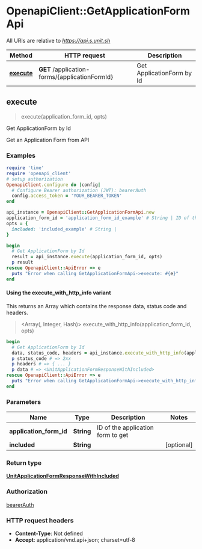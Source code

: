 # OpenapiClient::GetApplicationFormApi

All URIs are relative to *https://api.s.unit.sh*

| Method | HTTP request | Description |
| ------ | ------------ | ----------- |
| [**execute**](GetApplicationFormApi.md#execute) | **GET** /application-forms/{applicationFormId} | Get ApplicationForm by Id |


## execute

> <UnitApplicationFormResponseWithIncluded> execute(application_form_id, opts)

Get ApplicationForm by Id

Get an Application Form from API 

### Examples

```ruby
require 'time'
require 'openapi_client'
# setup authorization
OpenapiClient.configure do |config|
  # Configure Bearer authorization (JWT): bearerAuth
  config.access_token = 'YOUR_BEARER_TOKEN'
end

api_instance = OpenapiClient::GetApplicationFormApi.new
application_form_id = 'application_form_id_example' # String | ID of the application form to get
opts = {
  included: 'included_example' # String | 
}

begin
  # Get ApplicationForm by Id
  result = api_instance.execute(application_form_id, opts)
  p result
rescue OpenapiClient::ApiError => e
  puts "Error when calling GetApplicationFormApi->execute: #{e}"
end
```

#### Using the execute_with_http_info variant

This returns an Array which contains the response data, status code and headers.

> <Array(<UnitApplicationFormResponseWithIncluded>, Integer, Hash)> execute_with_http_info(application_form_id, opts)

```ruby
begin
  # Get ApplicationForm by Id
  data, status_code, headers = api_instance.execute_with_http_info(application_form_id, opts)
  p status_code # => 2xx
  p headers # => { ... }
  p data # => <UnitApplicationFormResponseWithIncluded>
rescue OpenapiClient::ApiError => e
  puts "Error when calling GetApplicationFormApi->execute_with_http_info: #{e}"
end
```

### Parameters

| Name | Type | Description | Notes |
| ---- | ---- | ----------- | ----- |
| **application_form_id** | **String** | ID of the application form to get |  |
| **included** | **String** |  | [optional] |

### Return type

[**UnitApplicationFormResponseWithIncluded**](UnitApplicationFormResponseWithIncluded.md)

### Authorization

[bearerAuth](../README.md#bearerAuth)

### HTTP request headers

- **Content-Type**: Not defined
- **Accept**: application/vnd.api+json; charset=utf-8

